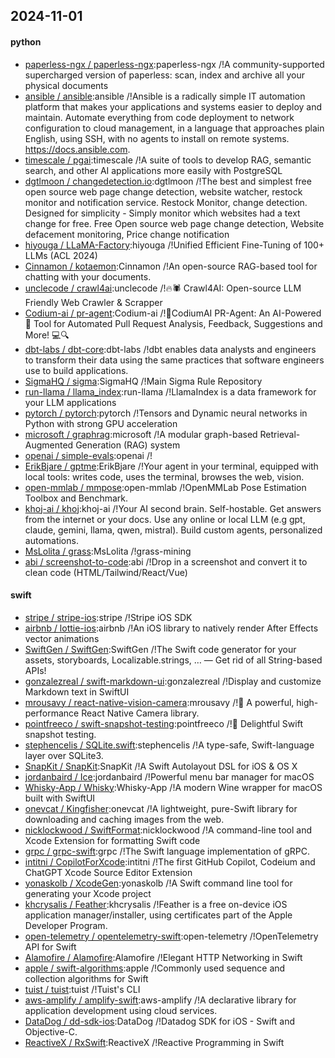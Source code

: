 ## 2024-11-01

#### python
* [paperless-ngx / paperless-ngx](https://github.com/paperless-ngx/paperless-ngx):paperless-ngx /!A community-supported supercharged version of paperless: scan, index and archive all your physical documents
* [ansible / ansible](https://github.com/ansible/ansible):ansible /!Ansible is a radically simple IT automation platform that makes your applications and systems easier to deploy and maintain. Automate everything from code deployment to network configuration to cloud management, in a language that approaches plain English, using SSH, with no agents to install on remote systems. https://docs.ansible.com.
* [timescale / pgai](https://github.com/timescale/pgai):timescale /!A suite of tools to develop RAG, semantic search, and other AI applications more easily with PostgreSQL
* [dgtlmoon / changedetection.io](https://github.com/dgtlmoon/changedetection.io):dgtlmoon /!The best and simplest free open source web page change detection, website watcher, restock monitor and notification service. Restock Monitor, change detection. Designed for simplicity - Simply monitor which websites had a text change for free. Free Open source web page change detection, Website defacement monitoring, Price change notification
* [hiyouga / LLaMA-Factory](https://github.com/hiyouga/LLaMA-Factory):hiyouga /!Unified Efficient Fine-Tuning of 100+ LLMs (ACL 2024)
* [Cinnamon / kotaemon](https://github.com/Cinnamon/kotaemon):Cinnamon /!An open-source RAG-based tool for chatting with your documents.
* [unclecode / crawl4ai](https://github.com/unclecode/crawl4ai):unclecode /!🔥🕷️ Crawl4AI: Open-source LLM Friendly Web Crawler & Scrapper
* [Codium-ai / pr-agent](https://github.com/Codium-ai/pr-agent):Codium-ai /!🚀CodiumAI PR-Agent: An AI-Powered 🤖 Tool for Automated Pull Request Analysis, Feedback, Suggestions and More! 💻🔍
* [dbt-labs / dbt-core](https://github.com/dbt-labs/dbt-core):dbt-labs /!dbt enables data analysts and engineers to transform their data using the same practices that software engineers use to build applications.
* [SigmaHQ / sigma](https://github.com/SigmaHQ/sigma):SigmaHQ /!Main Sigma Rule Repository
* [run-llama / llama_index](https://github.com/run-llama/llama_index):run-llama /!LlamaIndex is a data framework for your LLM applications
* [pytorch / pytorch](https://github.com/pytorch/pytorch):pytorch /!Tensors and Dynamic neural networks in Python with strong GPU acceleration
* [microsoft / graphrag](https://github.com/microsoft/graphrag):microsoft /!A modular graph-based Retrieval-Augmented Generation (RAG) system
* [openai / simple-evals](https://github.com/openai/simple-evals):openai /!
* [ErikBjare / gptme](https://github.com/ErikBjare/gptme):ErikBjare /!Your agent in your terminal, equipped with local tools: writes code, uses the terminal, browses the web, vision.
* [open-mmlab / mmpose](https://github.com/open-mmlab/mmpose):open-mmlab /!OpenMMLab Pose Estimation Toolbox and Benchmark.
* [khoj-ai / khoj](https://github.com/khoj-ai/khoj):khoj-ai /!Your AI second brain. Self-hostable. Get answers from the internet or your docs. Use any online or local LLM (e.g gpt, claude, gemini, llama, qwen, mistral). Build custom agents, personalized automations.
* [MsLolita / grass](https://github.com/MsLolita/grass):MsLolita /!grass-mining
* [abi / screenshot-to-code](https://github.com/abi/screenshot-to-code):abi /!Drop in a screenshot and convert it to clean code (HTML/Tailwind/React/Vue)

#### swift
* [stripe / stripe-ios](https://github.com/stripe/stripe-ios):stripe /!Stripe iOS SDK
* [airbnb / lottie-ios](https://github.com/airbnb/lottie-ios):airbnb /!An iOS library to natively render After Effects vector animations
* [SwiftGen / SwiftGen](https://github.com/SwiftGen/SwiftGen):SwiftGen /!The Swift code generator for your assets, storyboards, Localizable.strings, … — Get rid of all String-based APIs!
* [gonzalezreal / swift-markdown-ui](https://github.com/gonzalezreal/swift-markdown-ui):gonzalezreal /!Display and customize Markdown text in SwiftUI
* [mrousavy / react-native-vision-camera](https://github.com/mrousavy/react-native-vision-camera):mrousavy /!📸 A powerful, high-performance React Native Camera library.
* [pointfreeco / swift-snapshot-testing](https://github.com/pointfreeco/swift-snapshot-testing):pointfreeco /!📸 Delightful Swift snapshot testing.
* [stephencelis / SQLite.swift](https://github.com/stephencelis/SQLite.swift):stephencelis /!A type-safe, Swift-language layer over SQLite3.
* [SnapKit / SnapKit](https://github.com/SnapKit/SnapKit):SnapKit /!A Swift Autolayout DSL for iOS & OS X
* [jordanbaird / Ice](https://github.com/jordanbaird/Ice):jordanbaird /!Powerful menu bar manager for macOS
* [Whisky-App / Whisky](https://github.com/Whisky-App/Whisky):Whisky-App /!A modern Wine wrapper for macOS built with SwiftUI
* [onevcat / Kingfisher](https://github.com/onevcat/Kingfisher):onevcat /!A lightweight, pure-Swift library for downloading and caching images from the web.
* [nicklockwood / SwiftFormat](https://github.com/nicklockwood/SwiftFormat):nicklockwood /!A command-line tool and Xcode Extension for formatting Swift code
* [grpc / grpc-swift](https://github.com/grpc/grpc-swift):grpc /!The Swift language implementation of gRPC.
* [intitni / CopilotForXcode](https://github.com/intitni/CopilotForXcode):intitni /!The first GitHub Copilot, Codeium and ChatGPT Xcode Source Editor Extension
* [yonaskolb / XcodeGen](https://github.com/yonaskolb/XcodeGen):yonaskolb /!A Swift command line tool for generating your Xcode project
* [khcrysalis / Feather](https://github.com/khcrysalis/Feather):khcrysalis /!Feather is a free on-device iOS application manager/installer, using certificates part of the Apple Developer Program.
* [open-telemetry / opentelemetry-swift](https://github.com/open-telemetry/opentelemetry-swift):open-telemetry /!OpenTelemetry API for Swift
* [Alamofire / Alamofire](https://github.com/Alamofire/Alamofire):Alamofire /!Elegant HTTP Networking in Swift
* [apple / swift-algorithms](https://github.com/apple/swift-algorithms):apple /!Commonly used sequence and collection algorithms for Swift
* [tuist / tuist](https://github.com/tuist/tuist):tuist /!Tuist's CLI
* [aws-amplify / amplify-swift](https://github.com/aws-amplify/amplify-swift):aws-amplify /!A declarative library for application development using cloud services.
* [DataDog / dd-sdk-ios](https://github.com/DataDog/dd-sdk-ios):DataDog /!Datadog SDK for iOS - Swift and Objective-C.
* [ReactiveX / RxSwift](https://github.com/ReactiveX/RxSwift):ReactiveX /!Reactive Programming in Swift

